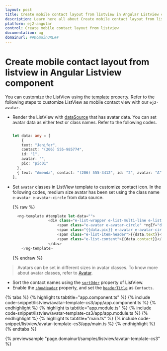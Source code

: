 ```yaml
---
layout: post
title: Create mobile contact layout from listview in Angular Listview component | Syncfusion
description: Learn here all about Create mobile contact layout from listview in Syncfusion Angular Listview component of Syncfusion Essential JS 2 and more.
platform: ej2-angular
control: Create mobile contact layout from listview 
documentation: ug
domainurl: ##DomainURL##
---
```


# Create mobile contact layout from listview in Angular Listview component

You can customize the ListView using the [template](https://ej2.syncfusion.com/angular/documentation/api/list-view#template) property. Refer to the following steps to customize ListView as mobile contact view with our `ej2-avatar`.

* Render the ListView with [dataSource](https://ej2.syncfusion.com/angular/documentation/api/list-view#datasource) that has avatar data. You can set avatar data as either text or class names. Refer to the following codes.

  ```typescript

  let data: any = [
      {
      text: "Jenifer",
      contact: "(206) 555-985774",
      id: "1",
      avatar: "",
      pic: "pic01"
    },
    { text: "Amenda", contact: "(206) 555-3412", id: "2", avatar: "A", pic: "" },
  ];

  ```

* Set `avatar` classes in ListView template to customize contact icon. In the following codes, medium size avatar has been set using the class name `e-avatar e-avatar-circle` from data source.

  {% raw %}

  ```typescript
    <ng-template #template let-data="">
                  <div class="e-list-wrapper e-list-multi-line e-list-avatar">
                      <span class="e-avatar e-avatar-circle" *ngIf="data.avatar !== ''">{{data.avatar}}</span>
                      <span class="{{data.pic}} e-avatar e-avatar-circle" *ngIf="data.pic !== '' "> </span>
                      <span class="e-list-item-header">{{data.text}}</span>
                      <span class="e-list-content">{{data.contact}}</span>
                  </div>
      </ng-template>
  ```

  {% endraw %}

> Avatars can be set in different sizes in avatar classes. To know more about avatar classes, refer to [Avatar](https://ej2.syncfusion.com/demos/#/material/avatar/default).

* Sort the contact names using the [`sortOder`](https://ej2.syncfusion.com/angular/documentation/api/list-view#sortorder) property of ListView.
* Enable the [`showHeader`](https://ej2.syncfusion.com/angular/documentation/api/list-view#showheader) property, and set the [`headerTitle`](https://ej2.syncfusion.com/angular/documentation/api/list-view#headertitle) as `Contacts`.

{% tabs %}
{% highlight ts tabtitle="app.component.ts" %}
{% include code-snippet/listview/avatar-template-cs3/app/app.component.ts %}
{% endhighlight %}
{% highlight ts tabtitle="app.module.ts" %}
{% include code-snippet/listview/avatar-template-cs3/app/app.module.ts %}
{% endhighlight %}
{% highlight ts tabtitle="main.ts" %}
{% include code-snippet/listview/avatar-template-cs3/app/main.ts %}
{% endhighlight %}
{% endtabs %}
  
{% previewsample "page.domainurl/samples/listview/avatar-template-cs3" %}
